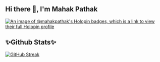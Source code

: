 ## Hi there 👋, I'm Mahak Pathak
[![An image of @mahakpathak's Holopin badges, which is a link to view their full Holopin profile](https://holopin.me/mahakpathak)](https://holopin.io/@mahakpathak)
## ✨Github Stats✨
[![GitHub Streak](https://streak-stats.demolab.com?user=MahakPathak&theme=dark&hide_border=true)](https://git.io/streak-stats)
<!--
**MahakPathak/MahakPathak** is a ✨ _special_ ✨ repository because its `README.md` (this file) appears on your GitHub profile

Here are some ideas to get you started:

- 🔭 I’m currently working on ...
- 🌱 I’m currently learning ...
- 👯 I’m looking to collaborate on ...
- 🤔 I’m looking for help with ...
- 💬 Ask me about ...
- 📫 How to reach me: ...
- 😄 Pronouns: ...
- ⚡ Fun fact: ...
-->
